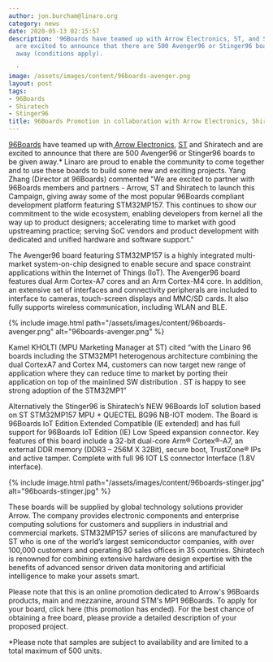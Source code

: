 ```yaml
---
author: jon.burcham@linaro.org
category: news
date: 2020-05-13 02:15:57
description: '96Boards have teamed up with Arrow Electronics, ST, and Shiratech and
  are excited to announce that there are 500 Avenger96 or Stinger96 boards to be given
  away (conditions apply).

  '
image: /assets/images/content/96boards-avenger.png
layout: post
tags:
- 96Boards
- Shiratech
- Stinger96
title: 96Boards Promotion in collaboration with Arrow Electronics, Shiratech and ST
---
```


[96Boards](https://www.96boards.org/) have teamed up with[ Arrow Electronics](https://www.arrow.com/), [ST](https://www.st.com/content/st_com/en.html) and Shiratech and are excited to announce that there are 500 Avenger96 or Stinger96 boards to be given away.\* Linaro are proud to enable the community to come together and to use these boards to build some new and exciting projects. Yang Zhang (Director at 96Boards) commented "We are excited to partner with 96Boards members and partners - Arrow, ST and Shiratech to launch this Campaign, giving away some of the most popular 96Boards compliant development platform featuring STM32MP157. This continues to show our commitment to the wide ecosystem, enabling developers from kernel all the way up to product designers; accelerating time to market with good upstreaming practice; serving SoC vendors and product development with dedicated and unified hardware and software support."

The Avenger96 board featuring STM32MP157 is a highly integrated multi-market system-on-chip designed to enable secure and space constraint applications within the Internet of Things (IoT). The Avenger96 board features dual Arm Cortex-A7 cores and an Arm Cortex-M4 core. In addition, an extensive set of interfaces and connectivity peripherals are included to interface to cameras, touch-screen displays and MMC/SD cards. It also fully supports wireless communication, including WLAN and BLE.

{% include image.html path="/assets/images/content/96boards-avenger.png" alt="96boards-avenger.png" %}

Kamel KHOLTI (MPU Marketing Manager at ST) cited “with the Linaro 96 boards including the STM32MP1 heterogenous architecture combining the dual CortexA7 and Cortex M4, customers can now target new range of application where they can reduce time to market by porting their application on top of the mainlined SW distribution . ST is happy to see strong adoption of the STM32MP1”

Alternatively the Stinger96 is Shiratech’s NEW 96Boards IoT solution based on ST STM32MP157 MPU + QUECTEL BG96 NB-IOT modem. The Board is 96Boards IoT Edition Extended Compatible (IE extended) and has full support for 96Boards IoT Edition (IE) Low Speed expansion connector. Key features of this board include a 32-bit dual-core Arm® Cortex®-A7, an external DDR memory (DDR3 – 256M X 32Bit), secure boot, TrustZone® IPs and active tamper. Complete with full 96 IOT LS connector Interface (1.8V interface).

{% include image.html path="/assets/images/content/96boards-stinger.jpg" alt="96boards-stinger.jpg" %}

These boards will be supplied by global technology solutions provider Arrow. The company provides electronic components and enterprise computing solutions for customers and suppliers in industrial and commercial markets. STM32MP157 series of silicons are manufactured by ST who is one of the world’s largest semiconductor companies, with over 100,000 customers and operating 80 sales offices in 35 countries. Shiratech is renowned for combining extensive hardware design expertise with the benefits of advanced sensor driven data monitoring and artificial intelligence to make your assets smart.

Please note that this is an online promotion dedicated to Arrow's 96Boards products, main and mezzanine, around STM's MP1 96Boards. To apply for your board, click here (this promotion has ended). For the best chance of obtaining a free board, please provide a detailed description of your proposed project.

\*Please note that samples are subject to availability and are limited to a total maximum of 500 units.
